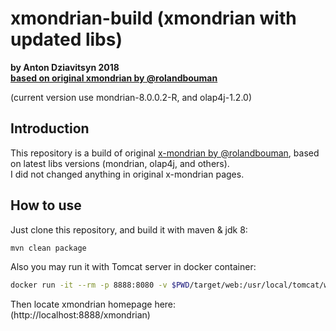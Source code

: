 # xmondrian-build (xmondrian with updated libs)
**by Anton Dziavitsyn 2018**  
**[based on original xmondrian by @rolandbouman](https://github.com/rpbouman/xmondrian)**

(current version use mondrian-8.0.0.2-R, and olap4j-1.2.0)

## Introduction
This repository is a build of original [x-mondrian by @rolandbouman](https://github.com/rpbouman/xmondrian), based on latest libs versions (mondrian, olap4j, and others).  
I did not changed anything in original x-mondrian pages.  

## How to use
Just clone this repository, and build it with maven & jdk 8:  
```bash
mvn clean package
```
Also you may run it with Tomcat server in docker container:
```bash
docker run -it --rm -p 8888:8080 -v $PWD/target/web:/usr/local/tomcat/webapps:rw tomcat:8-jre8
```
Then locate xmondrian homepage here:  
(http://localhost:8888/xmondrian)
